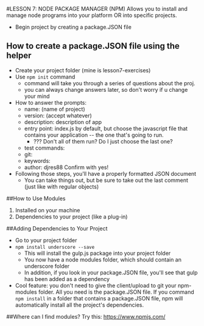 #LESSON 7: NODE PACKAGE MANAGER (NPM)
Allows you to install and manage node programs into your platform OR into specific projects.

- Begin project by creating a package.JSON file

## How to create a package.JSON file using the helper
- Create your project folder (mine is lesson7-exercises)
- Use `npm init` command
  * command will take you through a series of questions about the proj.
  * you can always change answers later, so don't worry if u change your mind
- How to answer the prompts:
  * name: (name of project)
  * version: (accept whatever)
  * description: description of app
  * entry point: index.js by default, but choose the javascript file that contains your application -- the one that's going to run.
    - ??? Don't all of them run? Do I just choose the last one?
  * test commands:
  * git:
  * keywords:
  * author: djres88
  Confirm with yes!
- Following those steps, you'll have a properly formatted JSON document
  * You can take things out, but be sure to take out the last comment (just like with regular objects)

##How to Use Modules
1) Installed on your machine
2) Dependencies to your project (like a plug-in)

##Adding Dependencies to Your Project
- Go to your project folder
- `npm install underscore --save`
  * This will install the gulp.js package into your project folder
  * You now have a node modules folder, which should contain an underscore folder
  * In addition, if you look in your package.JSON file, you'll see that gulp has been added as a dependency
- Cool feature: you don't need to give the client/upload to git your npm-modules folder. All you need is the package.JSON file. If you command `npm install` in a folder that contains a package.JSON file, npm will automatically install all the project's dependencies.

##Where can I find modules?
Try this: https://www.npmjs.com/
